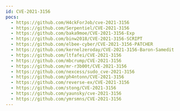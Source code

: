 ```yaml
---
id: CVE-2021-3156
pocs:
  - https://github.com/H4ckForJob/cve-2021-3156
  - https://github.com/Serpentiel/CVE-2021-3156
  - https://github.com/baka9moe/CVE-2021-3156-Exp
  - https://github.com/binw2018/CVE-2021-3156-SCRIPT
  - https://github.com/elbee-cyber/CVE-2021-3156-PATCHER
  - https://github.com/kernelzeroday/CVE-2021-3156-Baron-Samedit
  - https://github.com/ltfafei/CVE-2021-3156
  - https://github.com/mbcrump/CVE-2021-3156
  - https://github.com/mr-r3b00t/CVE-2021-3156
  - https://github.com/nexcess/sudo_cve-2021-3156
  - https://github.com/ph4ntonn/CVE-2021-3156
  - https://github.com/reverse-ex/CVE-2021-3156
  - https://github.com/stong/CVE-2021-3156
  - https://github.com/yaunsky/cve-2021-3156
  - https://github.com/ymrsmns/CVE-2021-3156
---
```

